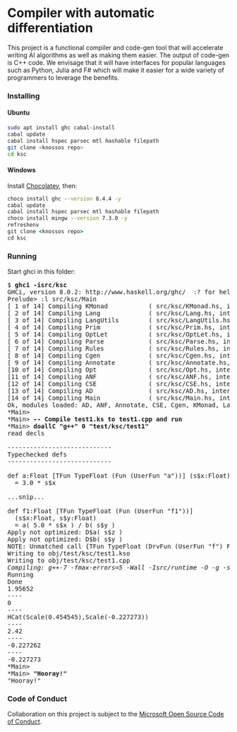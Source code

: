 # Compiler with automatic differentiation

This project is a functional compiler and code-gen tool that will
accelerate writing AI algorithms as well as making them easier.  The
output of code-gen is C++ code. We envisage that it will have
interfaces for popular languages such as Python, Julia and F# which
will make it easier for a wide variety of programmers to leverage the
benefits.

### Installing

#### Ubuntu
```sh
sudo apt install ghc cabal-install
cabal update
cabal install hspec parsec mtl hashable filepath
git clone <knossos repo>
cd ksc
```

#### Windows
Install [Chocolatey](https://chocolatey.org/), then:
```cmd
choco install ghc --version 8.4.4 -y
cabal update
cabal install hspec parsec mtl hashable filepath
choco install mingw --version 7.3.0 -y
refreshenv
git clone <knossos repo>
cd ksc
```

### Running

Start ghci in this folder:

<pre>
$ <b>ghci -isrc/ksc</b>
GHCi, version 8.0.2: http://www.haskell.org/ghc/  :? for help
Prelude> :l src/ksc/Main
[ 1 of 14] Compiling KMonad           ( src/ksc/KMonad.hs, interpreted )
[ 2 of 14] Compiling Lang             ( src/ksc/Lang.hs, interpreted )
[ 3 of 14] Compiling LangUtils        ( src/ksc/LangUtils.hs, interpreted )
[ 4 of 14] Compiling Prim             ( src/ksc/Prim.hs, interpreted )
[ 5 of 14] Compiling OptLet           ( src/ksc/OptLet.hs, interpreted )
[ 6 of 14] Compiling Parse            ( src/ksc/Parse.hs, interpreted )
[ 7 of 14] Compiling Rules            ( src/ksc/Rules.hs, interpreted )
[ 8 of 14] Compiling Cgen             ( src/ksc/Cgen.hs, interpreted )
[ 9 of 14] Compiling Annotate         ( src/ksc/Annotate.hs, interpreted )
[10 of 14] Compiling Opt              ( src/ksc/Opt.hs, interpreted )
[11 of 14] Compiling ANF              ( src/ksc/ANF.hs, interpreted )
[12 of 14] Compiling CSE              ( src/ksc/CSE.hs, interpreted )
[13 of 14] Compiling AD               ( src/ksc/AD.hs, interpreted )
[14 of 14] Compiling Main             ( src/ksc/Main.hs, interpreted )
Ok, modules loaded: AD, ANF, Annotate, CSE, Cgen, KMonad, Lang, LangUtils, Main, Opt, OptLet, Parse, Prim, Rules.
*Main> 
*Main> <b>-- Compile test1.ks to test1.cpp and run</b>
*Main> <b>doallC "g++" 0 "test/ksc/test1"</b>
read decls

----------------------------
Typechecked defs
----------------------------

def a:Float [TFun TypeFloat (Fun (UserFun "a"))] (s$x:Float)
  = 3.0 * s$x

...snip...

def f1:Float [TFun TypeFloat (Fun (UserFun "f1"))]
  (s$x:Float, s$y:Float)
  = a( 5.0 * s$x ) / b( s$y )
Apply not optimized: D$a( s$z )
Apply not optimized: D$b( s$y )
NOTE: Unmatched call {TFun TypeFloat (DrvFun (UserFun "f") Fwd)}
Writing to obj/test/ksc/test1.kso
Writing to obj/test/ksc/test1.cpp
<i>Compiling: g++-7 -fmax-errors=5 -Wall -Isrc/runtime -O -g -std=c++17 obj/test/ksc/test1.cpp -o obj/test/ksc/test1.exe</i>
Running
Done
1.95652
----
0
----
HCat(Scale(0.454545),Scale(-0.227273))
----
2.42
----
-0.227262
----
-0.227273
*Main>
*Main> <b>"Hooray!"</b>
"Hooray!"
</pre>

### Code of Conduct

Collaboration on this project is subject to the [Microsoft Open Source
Code of Conduct](https://opensource.microsoft.com/codeofconduct).
